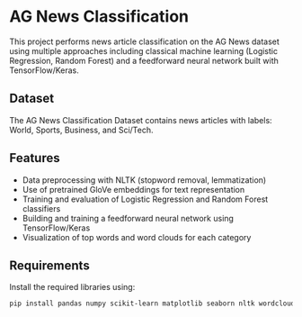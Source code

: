 
   # AG News Classification

This project performs news article classification on the AG News dataset using multiple approaches including classical machine learning (Logistic Regression, Random Forest) and a feedforward neural network built with TensorFlow/Keras.

## Dataset

The AG News Classification Dataset contains news articles with labels: World, Sports, Business, and Sci/Tech.

## Features

- Data preprocessing with NLTK (stopword removal, lemmatization)
- Use of pretrained GloVe embeddings for text representation
- Training and evaluation of Logistic Regression and Random Forest classifiers
- Building and training a feedforward neural network using TensorFlow/Keras
- Visualization of top words and word clouds for each category

## Requirements

Install the required libraries using:

```bash
pip install pandas numpy scikit-learn matplotlib seaborn nltk wordcloud tensorflow

